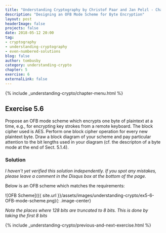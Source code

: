 ```yaml
---
title: "Understanding Cryptography by Christof Paar and Jan Pelzl - Chapter 5 Solutions - Ex5.6"
description: "Designing an OFB Mode Scheme for Byte Encryption"
layout: post
headerImage: false
projects: false
date: 2018-05-12 20:00
tag:
- cryptography
- understanding-cryptography
- even-numbered-solutions
blog: false
author: tombusby
category: understanding-crypto
chapter: 5
exercise: 6
externalLink: false
---
```


{% include _understanding-crypto/chapter-menu.html %}

## Exercise 5.6

Propose an OFB mode scheme which encrypts one byte of plaintext at a time, e.g., for encrypting key strokes from a remote keyboard. The block cipher used is AES. Perform one block cipher operation for every new plaintext byte. Draw a block diagram of your scheme and pay particular attention to the bit lengths used in your diagram (cf. the descripton of a byte mode at the end of Sect. 5.1.4).

### Solution

*I haven't yet verified this solution independently. If you spot any mistakes, please leave a comment in the Disqus box at the bottom of the page.*

Below is an OFB scheme which matches the requirements:

![OFB Scheme]({{ site.url }}/assets/images/understanding-crypto/ex5-6-OFB-mode-scheme.png){: .image-center}

*Note the places where 128 bits are truncated to 8 bits. This is done by taking the first 8 bits*

{% include _understanding-crypto/previous-and-next-exercise.html %}

